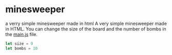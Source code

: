 # minesweeper
a verry simple minesweeper made in html
A very simple minesweeper made in HTML. You can change the size of the board and the number of bombs in the [main.js](main.js) file.
```js
let size = 9
let bombs = 10
```
